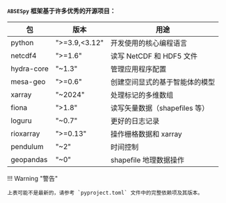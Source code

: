 
**`ABSESpy` 框架基于许多优秀的开源项目：**

| 包            | 版本              | 用途                                   |
|---------------|-------------------|----------------------------------------|
| python        | ">=3.9,<3.12"     | 开发使用的核心编程语言                 |
| netcdf4       | ">=1.6"           | 读写 NetCDF 和 HDF5 文件               |
| hydra-core    | "~1.3"            | 管理应用程序配置                       |
| mesa-geo      | ">=0.6"           | 创建空间显式的基于智能体的模型         |
| xarray        | "~2024"           | 处理标记的多维数组                     |
| fiona         | ">1.8"            | 读写矢量数据（shapefiles 等）          |
| loguru        | "~0.7"            | 更好的日志记录                         |
| rioxarray     | ">=0.13"          | 操作栅格数据和 xarray                  |
| pendulum      | "~2"              | 时间控制                               |
| geopandas     | "~0"              | shapefile 地理数据操作                 |

!!! Warning "警告"

    上表可能不是最新的，请参考 `pyproject.toml` 文件中的完整依赖项及其版本。

